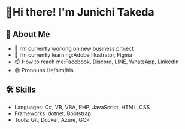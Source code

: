 # 👋Hi there! I'm Junichi Takeda

## 👤 About Me
- 🔭 I’m currently working on:new business project
- 🌱 I’m currently learning:Adobe Illustrator, Figma
- 📫 How to reach me:[Facebook](https://www.facebook.com/j.takeda77?locale=ja_JP), [Discord](https://discord.com/users/1004192324076699788), [LINE](https://line.me/ti/p/KaTvFcbhCR), [WhatsApp](https://wa.me/819044285643), [LinkedIn](https://www.linkedin.com/in/ochtum)
- 😄 Pronouns:He/him/his  

## 🛠 Skills
- Languages: C#, VB, VBA, PHP, JavaScript, HTML, CSS
- Frameworks: dotnet, Bootstrap
- Tools: Git, Docker, Azure, GCP
